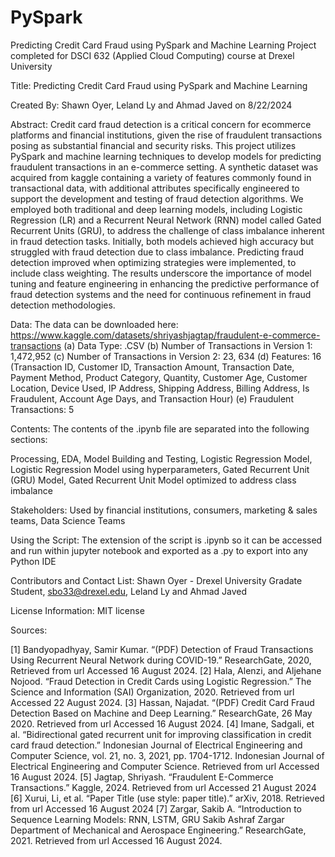 # PySpark
Predicting Credit Card Fraud using PySpark and Machine Learning Project completed for DSCI 632 (Applied Cloud Computing) course at Drexel University

Title: Predicting Credit Card Fraud using PySpark and Machine Learning

Created By: Shawn Oyer, Leland Ly and Ahmad Javed on 8/22/2024

Abstract: Credit card fraud detection is a critical concern for ecommerce platforms and financial institutions, given the rise of fraudulent transactions posing as substantial financial and security risks. This project utilizes PySpark and machine learning techniques to develop models for predicting fraudulent transactions in an e-commerce setting. A synthetic dataset was acquired from kaggle containing a variety of features commonly found in transactional data, with additional attributes specifically engineered to support the development and testing of fraud detection algorithms. We employed both traditional and deep learning models, including Logistic Regression (LR) and a Recurrent Neural Network (RNN) model called Gated Recurrent Units (GRU), to address the challenge of class imbalance  inherent in fraud detection tasks. Initially, both models achieved high accuracy but struggled with fraud detection due to class imbalance. Predicting fraud detection improved when optimizing strategies were implemented, to include class weighting. The results underscore the importance of model tuning and feature engineering in enhancing the predictive performance of fraud detection systems and the need for continuous refinement in fraud detection methodologies.  

Data: The data can be downloaded here: https://www.kaggle.com/datasets/shriyashjagtap/fraudulent-e-commerce-transactions 
(a) Data Type: .CSV
(b) Number of Transactions in Version 1: 1,472,952
(c) Number of Transactions in Version 2: 23, 634
(d) Features: 16 (Transaction ID, Customer ID, Transaction Amount, Transaction Date, Payment Method, Product Category, Quantity, Customer Age, Customer Location, Device Used, IP Address, Shipping Address, Billing Address, Is Fraudulent, Account Age Days, and Transaction
Hour)
(e) Fraudulent Transactions: 5

Contents: The contents of the .ipynb file are separated into the following sections:

Processing, EDA, Model Building and Testing, Logistic Regression Model, Logistic Regression Model using hyperparameters, Gated Recurrent Unit (GRU) Model, Gated Recurrent Unit Model optimized to address class imbalance

Stakeholders: Used by financial institutions, consumers, marketing & sales teams, Data Science Teams

Using the Script: The extension of the script is .ipynb so it can be accessed and run within jupyter notebook and exported as a .py to export into any Python IDE

Contributors and Contact List: Shawn Oyer - Drexel University Gradate Student, sbo33@drexel.edu, Leland Ly and Ahmad Javed

License Information: MIT license

Sources:

[1] Bandyopadhyay, Samir Kumar. “(PDF) Detection of Fraud Transactions Using Recurrent Neural Network during COVID-19.” ResearchGate, 2020, Retrieved from url Accessed 16 August 2024.
[2] Hala, Alenzi, and Aljehane Nojood. “Fraud Detection in Credit Cards using Logistic Regression.” The Science and Information (SAI) Organization, 2020. Retrieved from url Accessed 22 August 2024.
[3] Hassan, Najadat. “(PDF) Credit Card Fraud Detection Based on Machine and Deep Learning.” ResearchGate, 26 May 2020. Retrieved from url Accessed 16 August 2024. 
[4] Imane, Sadgali, et al. “Bidirectional gated recurrent unit for improving classification in credit card fraud detection.” Indonesian Journal of Electrical Engineering and Computer Science, vol. 21, no. 3, 2021, pp. 1704-1712. Indonesian Journal of Electrical Engineering and Computer Science. Retrieved from url Accessed 16 August 2024.
[5] Jagtap, Shriyash. “Fraudulent E-Commerce Transactions.” Kaggle, 2024. Retrieved from url Accessed 21 August 2024 
[6] Xurui, Li, et al. “Paper Title (use style: paper title).” arXiv, 2018. Retrieved from url Accessed 16 August 2024 
[7] Zargar, Sakib A. “Introduction to Sequence Learning Models: RNN, LSTM, GRU Sakib Ashraf Zargar Department of Mechanical and Aerospace Engineering.” ResearchGate, 2021. Retrieved from url Accessed 16 August 2024.
